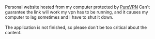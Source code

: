 Personal website hosted from my computer protected by [PureVPN](https://www.purevpn.com/pages/home.php)
Can't guarantee the link will work my vpn has to be running, and it causes my
computer to lag sometimes and I have to shut it down.
<br>
<br>
The application is not finished, so please don't be too critical about the
content.

